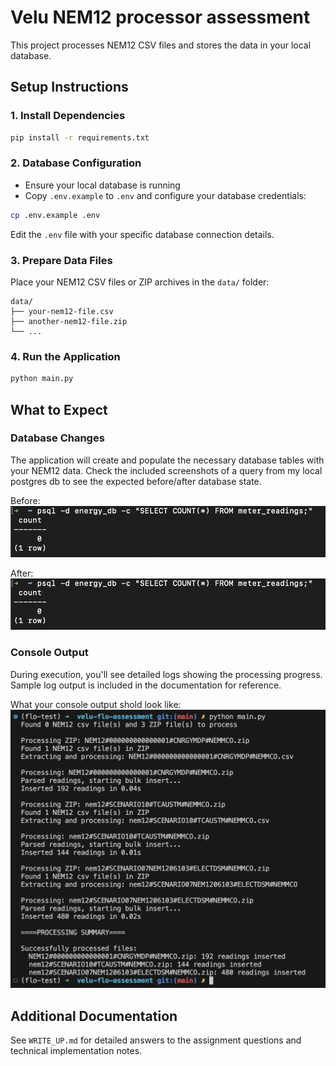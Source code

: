 # Velu NEM12 processor assessment

This project processes NEM12 CSV files and stores the data in your local database.

## Setup Instructions

### 1. Install Dependencies
```bash
pip install -r requirements.txt
```

### 2. Database Configuration
- Ensure your local database is running
- Copy `.env.example` to `.env` and configure your database credentials:
```bash
cp .env.example .env
```
Edit the `.env` file with your specific database connection details.

### 3. Prepare Data Files
Place your NEM12 CSV files or ZIP archives in the `data/` folder:
```
data/
├── your-nem12-file.csv
├── another-nem12-file.zip
└── ...
```

### 4. Run the Application
```bash
python main.py
```

## What to Expect

### Database Changes
The application will create and populate the necessary database tables with your NEM12 data. Check the included screenshots of a query from my local postgres db to see the expected before/after database state.

Before:
![Database Before](screenshots/db_before_processing.png)

After:
![Database After](screenshots/db_before_processing.png)

### Console Output
During execution, you'll see detailed logs showing the processing progress. Sample log output is included in the documentation for reference.

What your console output shold look like:
![Expected Logs](screenshots/expected_logs.png)

## Additional Documentation

See `WRITE_UP.md` for detailed answers to the assignment questions and technical implementation notes.